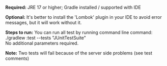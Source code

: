 **Required:**
JRE 17 or higher;
Gradle installed / supported with IDE 

**Optional:**
It's better to install the 'Lombok' plugin in your IDE to avoid error messages, but it will work without it.

**Steps to run:**
You can run all test by running command line command:   ./gradlew :test --tests "JUnitTestSuite"  
No additional parameters required.

**Note:**
Two tests will fail because of the server side problems (see test comments)

